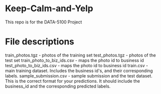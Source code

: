 # Keep-Calm-and-Yelp
This repo is for the DATA-5100 Project


# File descriptions
train_photos.tgz - photos of the training set
test_photos.tgz - photos of the test set
train_photo_to_biz_ids.csv - maps the photo id to business id
test_photo_to_biz_ids.csv - maps the photo id to business id
train.csv - main training dataset. Includes the business id's, and their corresponding labels. 
sample_submission.csv - sample submission and the test dataset. This is the correct format for your predictions. It should include the business_id and the corresponding predicted labels.
